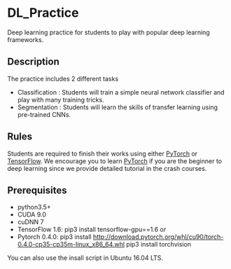 DL_Practice
===
Deep learning practice for students to play with popular deep learning frameworks.

## Description
The practice includes 2 different tasks
* Classification : Students will train a simple neural network classifier and play with many training tricks.
* Segmentation : Students will learn the skills of transfer learning using pre-trained CNNs.

## Rules
Students are required to finish their works using either [PyTorch](https://github.com/pytorch/pytorch) or [TensorFlow](https://github.com/tensorflow/tensorflow). We encourage you to learn [PyTorch](https://github.com/pytorch/pytorch) if you are the beginner to deep learning since we provide detailed tutorial in the crash courses.

## Prerequisites
* python3.5+
* CUDA 9.0
* cuDNN 7
* TensorFlow 1.6: pip3 install tensorflow-gpu==1.6
or
* Pytorch 0.4.0: 
pip3 install http://download.pytorch.org/whl/cu90/torch-0.4.0-cp35-cp35m-linux_x86_64.whl 
pip3 install torchvision

You can also use the insall script in Ubuntu 16.04 LTS.